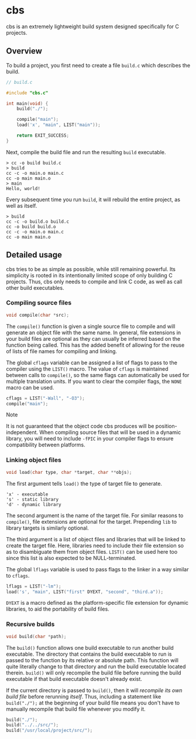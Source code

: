 # cbs

cbs is an extremely lightweight build system designed specifically for C projects. 

## Overview

To build a project, you first need to create a file `build.c` which describes the build.

```c
// build.c

#include "cbs.c"

int main(void) {
    build("./");

    compile("main");
    load('x', "main", LIST("main"));

    return EXIT_SUCCESS;
}
```

Next, compile the build file and run the resulting `build` executable.

```console
> cc -o build build.c
> build
cc -c -o main.o main.c
cc -o main main.o
> main
Hello, world!
```

Every subsequent time you run `build`, it will rebuild the entire project, as well as itself.

```console
> build
cc -c -o build.o build.c
cc -o build build.o
cc -c -o main.o main.c
cc -o main main.o
```

## Detailed usage
cbs tries to be as simple as possible, while still remaining powerful. Its simplicity is rooted in its intentionally limited scope of only building C projects. Thus, cbs only needs to compile and link C code, as well as call other build executables.

### Compiling source files

```c
void compile(char *src);
```

The `compile()` function is given a single source file to compile and will generate an object file with the same name. In general, file extensions in your build files are optional as they can usually be inferred based on the function being called. This has the added benefit of allowing for the reuse of lists of file names for compiling and linking.

The global `cflags` variable can be assigned a list of flags to pass to the compiler using the `LIST()` macro. The value of `cflags` is maintained between calls to `compile()`, so the same flags can automatically be used for multiple translation units. If you want to clear the compiler flags, the `NONE` macro can be used.

```c
cflags = LIST("-Wall", "-O3");
compile("main");
```

> [!NOTE]
> It is not guaranteed that the object code cbs produces will be position-independent. When compiling source files that will be used in a dynamic library, you will need to include `-fPIC` in your compiler flags to ensure compatibility between platforms.

### Linking object files

```c
void load(char type, char *target, char **objs);
```

The first argument tells `load()` the type of target file to generate.

```
'x' - executable
's' - static library
'd' - dynamic library
```

The second argument is the name of the target file. For similar reasons to `compile()`, file extensions are optional for the target. Prepending `lib` to library targets is similarly optional.

The third argument is a list of object files and libraries that will be linked to create the target file. Here, libraries need to include their file extension so as to disambiguate them from object files. `LIST()` can be used here too since this list is also expected to be NULL-terminated.

The global `lflags` variable is used to pass flags to the linker in a way similar to `cflags`.

```c
lflags = LIST("-lm");
load('s', "main", LIST("first" DYEXT, "second", "third.a"));
```

`DYEXT` is a macro defined as the platform-specific file extension for dynamic libraries, to aid the portability of build files.

### Recursive builds

```c
void build(char *path);
```

The `build()` function allows one build executable to run another build executable. The directory that contains the build executable to run is passed to the function by its relative or absolute path. This function will quite literally change to that directory and run the build executable located therein. `build()` will only recompile the build file before running the build executable if that build executable doesn't already exist.

If the current directory is passed to `build()`, then it will *recompile its own build file* before rerunning *itself*. Thus, including a statement like `build("./");` at the beginning of your build file means you don't have to manually recompile that build file whenever you modify it.

```c
build("./");
build("../../src/");
build("/usr/local/project/src/");
```
